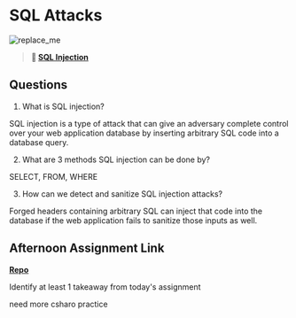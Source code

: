 # SQL Attacks

![replace_me](https://codeworks.blob.core.windows.net/public/assets/img/illustrations/placeholder.svg)

> **📖 [SQL Injection](https://codeworksacademy.com/fs-student-guide/resources/wk11/03-SQL-Injection)**

## Questions

1. What is SQL injection?

SQL injection is a type of attack that can give an adversary complete control over your web application database by inserting arbitrary SQL code into a database query.

2. What are 3 methods SQL injection can be done by?

SELECT, FROM, WHERE

3. How can we detect and sanitize SQL injection attacks?

Forged headers containing arbitrary SQL can inject that code into the database if the web application fails to sanitize those inputs as well.

## Afternoon Assignment Link

**[Repo](https://github.com/tberry019/aKnightsTale)**

Identify at least 1 takeaway from today's assignment

need more csharo practice
